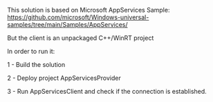 This solution is based on Microsoft AppServices Sample: https://github.com/microsoft/Windows-universal-samples/tree/main/Samples/AppServices/

But the client is an unpackaged C++/WinRT project

In order to run it:

1 - Build the solution

2 - Deploy project AppServicesProvider

3 - Run AppServicesClient and check if the connection is established.
